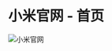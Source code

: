 # 小米官网 - 首页

![小米官网](https://user-images.githubusercontent.com/61956206/161936437-4c313de2-3e57-4841-ba9a-6334dac717a2.png)
